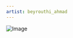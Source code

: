 ```yaml
---
artist: beyrouthi_ahmad
---
```

![Image](https://pbs.twimg.com/media/C7ldJ7fVQAUwBNW?format=jpg&name=small)